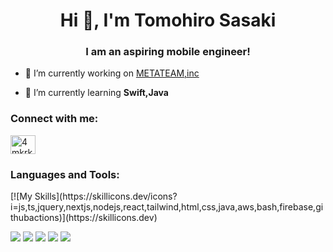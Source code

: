 <h1 align="center">Hi 👋, I'm Tomohiro Sasaki</h1>
<h3 align="center">I am an aspiring mobile engineer!</h3>

- 🔭 I’m currently working on [METATEAM,inc](https://metateam.co.jp/)

- 🌱 I’m currently learning **Swift,Java**

<h3 align="left">Connect with me:</h3>
<p align="left">
<a href="https://twitter.com/4mkrk" target="blank"><img align="center" src="https://raw.githubusercontent.com/rahuldkjain/github-profile-readme-generator/master/src/images/icons/Social/twitter.svg" alt="4mkrk" height="30" width="40" /></a>
</p>

<h3 align="left">Languages and Tools:</h3>
<p align="left"> 
[![My Skills](https://skillicons.dev/icons?i=js,ts,jquery,nextjs,nodejs,react,tailwind,html,css,java,aws,bash,firebase,githubactions)](https://skillicons.dev)
</p>

![](http://github-profile-summary-cards.vercel.app/api/cards/profile-details?username=sasakitomopi&theme=default)
![](http://github-profile-summary-cards.vercel.app/api/cards/repos-per-language?username=sasakitomopi&theme=default)
![](http://github-profile-summary-cards.vercel.app/api/cards/most-commit-language?username=sasakitomopi&theme=default)
![](http://github-profile-summary-cards.vercel.app/api/cards/stats?username=sasakitomopi&theme=default)
![](http://github-profile-summary-cards.vercel.app/api/cards/productive-time?username=sasakitomopi&theme=default&utcOffset=8)
